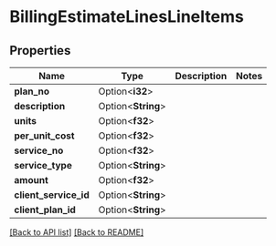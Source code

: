 # BillingEstimateLinesLineItems

## Properties

Name | Type | Description | Notes
------------ | ------------- | ------------- | -------------
**plan_no** | Option<**i32**> |  | 
**description** | Option<**String**> |  | 
**units** | Option<**f32**> |  | 
**per_unit_cost** | Option<**f32**> |  | 
**service_no** | Option<**f32**> |  | 
**service_type** | Option<**String**> |  | 
**amount** | Option<**f32**> |  | 
**client_service_id** | Option<**String**> |  | 
**client_plan_id** | Option<**String**> |  | 

[[Back to API list]](../README.md#documentation-for-api-endpoints) [[Back to README]](../README.md)


